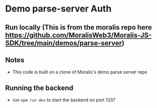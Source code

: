 # Demo parse-server Auth

## Run locally (This is from the moralis repo here https://github.com/MoralisWeb3/Moralis-JS-SDK/tree/main/demos/parse-server)

## Notes

- This code is built on a clone of Moralis's demo parse server repo

## Running the backend

- run `npm run dev` to start the backend on port 1337
